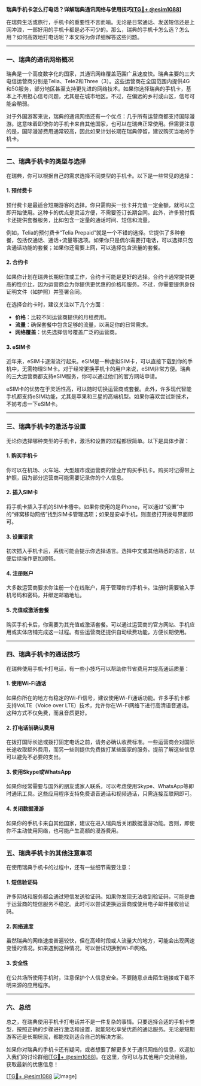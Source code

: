**瑞典手机卡怎么打电话？详解瑞典通讯网络与使用技巧[[TG💪+ @esim1088](https://t.me/s/esim1088)]**

在瑞典生活或旅行，手机卡的重要性不言而喻。无论是日常通话、发送短信还是上网冲浪，一部好用的手机卡都是必不可少的。那么，瑞典的手机卡怎么选？怎么用？如何高效地打电话呢？本文将为你详细解答这些问题。

---

### **一、瑞典的通讯网络概况**

瑞典是一个高度数字化的国家，其通讯网络覆盖范围广且速度快。瑞典主要的三大电信运营商分别是Telia、Tele2和Three（3）。这些运营商在全国范围内提供4G和5G服务，部分地区甚至支持更先进的网络技术。如果你选择瑞典的手机卡，基本上不用担心信号问题，尤其是在城市地区。不过，在偏远的乡村或山区，信号可能会稍弱。

对于外国游客来说，瑞典的通讯网络还有一个优点：几乎所有运营商都支持国际漫游。这意味着即使你的手机卡来自其他国家，也可以在瑞典正常使用。但需要注意的是，国际漫游费用通常较高，因此如果计划长期在瑞典停留，建议购买当地的手机卡。

---

### **二、瑞典手机卡的类型与选择**

在瑞典，你可以根据自己的需求选择不同类型的手机卡。以下是一些常见的选择：

#### **1. 预付费卡**
预付费卡是最适合短期游客的选择。你只需购买一张卡并充值一定金额，就可以立即开始使用。这种卡的优点是灵活方便，不需要签订长期合同。此外，许多预付费卡还提供套餐服务，比如包含一定量的通话时间、短信和流量。

例如，Telia的预付费卡“Telia Prepaid”就是一个不错的选择。它提供了多种套餐，包括仅通话、通话+流量等选项。如果你只是偶尔需要打电话，可以选择只包含通话功能的套餐；如果你还需要上网，可以选择包含流量的套餐。

#### **2. 合约卡**
如果你计划在瑞典长期居住或工作，合约卡可能是更好的选择。合约卡通常提供更高的性价比，因为运营商会为你提供更优惠的价格和服务。不过，你需要提供身份证明文件（如护照）并签署合同。

在选择合约卡时，建议关注以下几个方面：
- **价格**：比较不同运营商提供的月租费用。
- **流量**：确保套餐中包含足够的流量，以满足你的日常需求。
- **网络覆盖**：优先选择信号覆盖广泛的运营商。

#### **3. eSIM卡**
近年来，eSIM卡逐渐流行起来。eSIM是一种虚拟SIM卡，可以直接下载到你的手机中，无需物理SIM卡。对于经常更换手机卡的用户来说，eSIM非常方便。瑞典的三大运营商都支持eSIM服务，你可以通过他们的官方网站申请。

eSIM卡的优势在于灵活性高，可以随时切换运营商或套餐。此外，许多现代智能手机都支持eSIM功能，尤其是苹果和三星的高端机型。如果你喜欢尝试新技术，不妨考虑一下eSIM卡。

---

### **三、瑞典手机卡的激活与设置**

无论你选择哪种类型的手机卡，激活和设置的过程都很简单。以下是具体步骤：

#### **1. 购买手机卡**
你可以在机场、火车站、大型超市或运营商的营业厅购买手机卡。购买时记得带上护照，因为部分运营商可能需要记录你的个人信息。

#### **2. 插入SIM卡**
将手机卡插入手机的SIM卡槽中。如果你使用的是iPhone，可以通过“设置”中的“蜂窝移动网络”找到SIM卡管理选项；如果是安卓手机，则直接打开拨号界面即可。

#### **3. 设置语言**
初次插入手机卡后，系统可能会提示你选择语言。选择中文或其他熟悉的语言，以便后续操作更加顺畅。

#### **4. 注册账户**
大多数运营商要求你注册一个在线账户，用于管理你的手机卡。注册时需要输入手机号码和密码，并绑定邮箱地址。

#### **5. 充值或激活套餐**
购买手机卡后，你需要为其充值或激活套餐。可以通过运营商的官方网站、手机应用或实体店铺完成这一过程。有些运营商还提供自动续费功能，方便长期使用。

---

### **四、瑞典手机卡的通话技巧**

在瑞典使用手机卡打电话，有一些小技巧可以帮助你节省费用并提高通话质量：

#### **1. 使用Wi-Fi通话**
如果你所在的地方有稳定的Wi-Fi信号，建议使用Wi-Fi通话功能。许多手机卡都支持VoLTE（Voice over LTE）技术，允许你在Wi-Fi网络下进行高清语音通话。这种方式不仅免费，而且音质更好。

#### **2. 打电话前确认费用**
在拨打国际长途或拨打固定电话之前，请务必确认收费标准。一些运营商会对国际长途收取额外费用，而另一些则提供免费拨打某些国家的服务。提前了解这些信息可以避免不必要的支出。

#### **3. 使用Skype或WhatsApp**
如果你经常需要与国外的朋友或家人联系，可以考虑使用Skype、WhatsApp等即时通讯工具。这些应用程序支持免费语音通话和视频通话，只需连接互联网即可。

#### **4. 关闭数据漫游**
如果你的手机卡来自其他国家，建议在进入瑞典后关闭数据漫游功能。否则，即使你不主动使用网络，也可能产生高额的漫游费用。

---

### **五、瑞典手机卡的其他注意事项**

在使用瑞典手机卡的过程中，还有一些细节需要注意：

#### **1. 短信验证码**
许多网站和服务都会通过短信发送验证码。如果你发现无法收到验证码，可能是由于运营商的短信服务不稳定。此时可以尝试更换运营商或使用电子邮件接收验证码。

#### **2. 网络速度**
虽然瑞典的网络速度普遍较快，但在高峰时段或人流量大的地方，可能会出现网速变慢的情况。如果遇到这种情况，可以尝试切换到Wi-Fi网络。

#### **3. 安全性**
在公共场所使用手机时，注意保护个人信息安全。不要随意点击陌生链接或下载不明来源的应用程序。

---

### **六、总结**

总之，在瑞典使用手机卡打电话并不是一件复杂的事情。只要选择合适的手机卡类型，按照正确的步骤进行激活和设置，就能轻松享受优质的通话服务。无论是短期游客还是长期居民，都能找到适合自己的解决方案。

如果你对瑞典的手机卡还有疑问，或者想要了解更多关于通讯网络的信息，欢迎加入我们的讨论群组[[TG💪+ @esim1088](https://t.me/s/esim1088)]。在这里，你可以与其他用户交流经验，获取最新的优惠信息！

[[TG💪+ @esim1088](https://t.me/s/esim1088) ![Image](https://i.postimg.cc/4NQfJmqS/Snipaste-2025-05-13-00-14-12.png)]